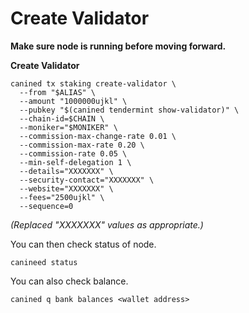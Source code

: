 # Create Validator

**Make sure node is running before moving forward.**

**Create Validator**

```
canined tx staking create-validator \
  --from "$ALIAS" \
  --amount "1000000ujkl" \
  --pubkey "$(canined tendermint show-validator)" \
  --chain-id=$CHAIN \
  --moniker="$MONIKER" \
  --commission-max-change-rate 0.01 \
  --commission-max-rate 0.20 \
  --commission-rate 0.05 \
  --min-self-delegation 1 \
  --details="XXXXXXX" \
  --security-contact="XXXXXXX" \
  --website="XXXXXXX" \
  --fees="2500ujkl" \
  --sequence=0
```

_(Replaced "XXXXXXX" values as appropriate.)_ &#x20;

You can then check status of node.

```
canineed status
```

You can also check balance.

```
canined q bank balances <wallet address>
```
